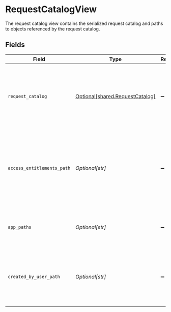 # RequestCatalogView

The request catalog view contains the serialized request catalog and paths to objects referenced by the request catalog.


## Fields

| Field                                                                                                                                          | Type                                                                                                                                           | Required                                                                                                                                       | Description                                                                                                                                    |
| ---------------------------------------------------------------------------------------------------------------------------------------------- | ---------------------------------------------------------------------------------------------------------------------------------------------- | ---------------------------------------------------------------------------------------------------------------------------------------------- | ---------------------------------------------------------------------------------------------------------------------------------------------- |
| `request_catalog`                                                                                                                              | [Optional[shared.RequestCatalog]](undefined/models/shared/requestcatalog.md)                                                                   | :heavy_minus_sign:                                                                                                                             | The RequestCatalog is used for managing which entitlements are requestable, and who can request them.                                          |
| `access_entitlements_path`                                                                                                                     | *Optional[str]*                                                                                                                                | :heavy_minus_sign:                                                                                                                             | JSONPATH expression indicating the location of the access entitlement objects, that the request catalog allows users to request, in the array. |
| `app_paths`                                                                                                                                    | *Optional[str]*                                                                                                                                | :heavy_minus_sign:                                                                                                                             | JSONPATH expression indicating the location of the App object in the array.                                                                    |
| `created_by_user_path`                                                                                                                         | *Optional[str]*                                                                                                                                | :heavy_minus_sign:                                                                                                                             | JSONPATH expression indicating the location of the User object, that created the request catalog, in the array.                                |